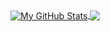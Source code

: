 <a href="https://github.com/simisimon/simisimon">
  <img align="center" src="https://github-readme-stats.vercel.app/api?username=simisimon&show_icons=true&line_height=27&count_private=true&title_color=ffffff&text_color=c9cacc&icon_color=2bbc8a&bg_color=1d1f21&theme=radical" alt="My GitHub Stats" />
</a>
<a href="https://github.com/simisimon/simisimon">
  <img align="center" src="https://github-readme-stats.vercel.app/api/top-langs/?username=simisimon&hide=java,html,tex&title_color=ffffff&text_color=c9cacc&icon_color=2bbc8a&bg_color=1d1f21&langs_count=3&theme=radical" />
</a>

